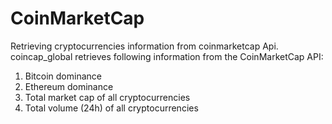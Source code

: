 # CoinMarketCap
Retrieving cryptocurrencies information from coinmarketcap Api. 
coincap_global retrieves following information from the CoinMarketCap API:
1) Bitcoin dominance
2) Ethereum dominance
3) Total market cap of all cryptocurrencies
4) Total volume (24h) of all cryptocurrencies
